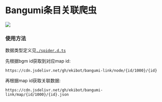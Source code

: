 <!--
 * @Description: read me
 * @Author: ekibun
 * @Date: 2020-06-15 20:10:56
 * @LastEditors: ekibun
 * @LastEditTime: 2020-06-15 21:51:43
--> 
# Bangumi条目关联爬虫

[![](https://data.jsdelivr.com/v1/package/gh/ekibot/bangumi-link/badge)](https://www.jsdelivr.com/package/gh/ekibot/bangumi-link)

### 使用方法

数据类型定义见[`./spider.d.ts`](https://github.com/ekibot/bangumi-link/blob/spider/spider.d.ts)

先根据bgm id获取到对应map id:
```
https://cdn.jsdelivr.net/gh/ekibot/bangumi-link/node/{id/1000}/{id}
```

再根据map id获取关联数据:
```
https://cdn.jsdelivr.net/gh/ekibot/bangumi-link/map/{id/1000}/{id}.json
```
